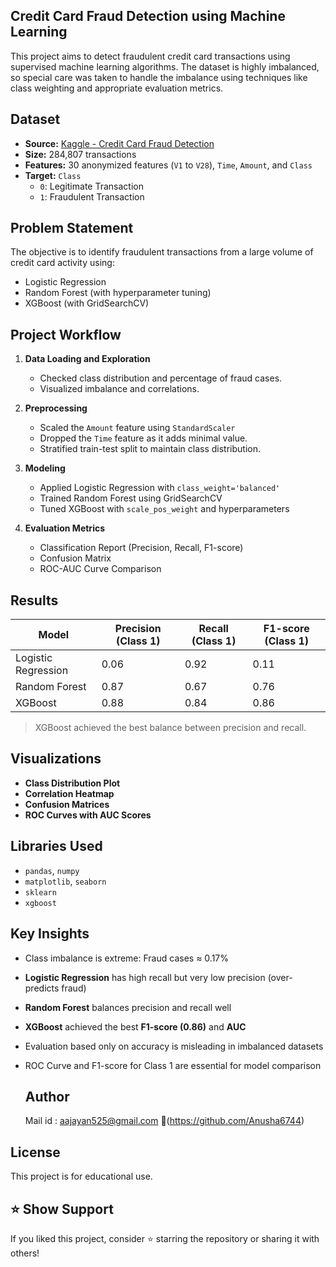 ## Credit Card Fraud Detection using Machine Learning

This project aims to detect fraudulent credit card transactions using supervised machine learning algorithms. The dataset is highly imbalanced, so special care was taken to handle the imbalance using techniques like class weighting and appropriate evaluation metrics.

##  Dataset

- **Source:** [Kaggle - Credit Card Fraud Detection](https://www.kaggle.com/datasets/mlg-ulb/creditcardfraud)
- **Size:** 284,807 transactions
- **Features:** 30 anonymized features (`V1` to `V28`), `Time`, `Amount`, and `Class`
- **Target:** `Class`  
  - `0`: Legitimate Transaction  
  - `1`: Fraudulent Transaction

##  Problem Statement

The objective is to identify fraudulent transactions from a large volume of credit card activity using:
- Logistic Regression
- Random Forest (with hyperparameter tuning)
- XGBoost (with GridSearchCV)

## Project Workflow

1. **Data Loading and Exploration**
   - Checked class distribution and percentage of fraud cases.
   - Visualized imbalance and correlations.

2. **Preprocessing**
   - Scaled the `Amount` feature using `StandardScaler`
   - Dropped the `Time` feature as it adds minimal value.
   - Stratified train-test split to maintain class distribution.

3. **Modeling**
   - Applied Logistic Regression with `class_weight='balanced'`
   - Trained Random Forest using GridSearchCV
   - Tuned XGBoost with `scale_pos_weight` and hyperparameters

4. **Evaluation Metrics**
   - Classification Report (Precision, Recall, F1-score)
   - Confusion Matrix
   - ROC-AUC Curve Comparison

## Results

| Model               | Precision (Class 1) | Recall (Class 1) | F1-score (Class 1) |
|--------------------|---------------------|------------------|--------------------|
| Logistic Regression| 0.06                | 0.92             | 0.11               |
| Random Forest      | 0.87                | 0.67             | 0.76               |
| XGBoost            | 0.88                | 0.84             | 0.86               |

>  XGBoost achieved the best balance between precision and recall.

##  Visualizations

- **Class Distribution Plot**
- **Correlation Heatmap**
- **Confusion Matrices**
- **ROC Curves with AUC Scores**

##  Libraries Used

- `pandas`, `numpy`
- `matplotlib`, `seaborn`
- `sklearn`
- `xgboost`

## Key Insights

- Class imbalance is extreme: Fraud cases ≈ 0.17%
- **Logistic Regression** has high recall but very low precision (over-predicts fraud)
- **Random Forest** balances precision and recall well
- **XGBoost** achieved the best **F1-score (0.86)** and **AUC**
- Evaluation based only on accuracy is misleading in imbalanced datasets
- ROC Curve and F1-score for Class 1 are essential for model comparison

  ## Author
   Mail id : aajayan525@gmail.com 🔗(https://github.com/Anusha6744)


## License
This project is for educational use.

## ⭐️ Show Support
If you liked this project, consider ⭐️ starring the repository or sharing it with others!
